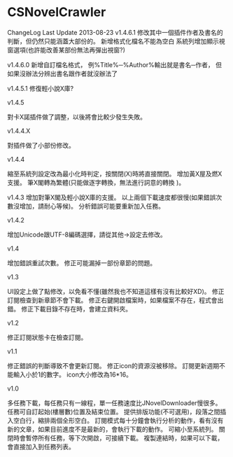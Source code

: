 ﻿CSNovelCrawler
==============
ChangeLog Last Update 2013-08-23
v1.4.6.1
修改其中一個插件作者及書名的判斷，但仍然只能涵蓋大部份的。
新增格式化檔名不能為空白
系統列增加顯示視窗選項(也許能改善某部份無法再彈出視窗?)

v1.4.6.0
新增自訂檔名格式，
例%Title%─%Author%輸出就是書名─作者，
但如果沒辦法分辨出書名跟作者就沒辦法了

v1.4.5.1
修復輕小說X庫?

v1.4.5

對卡X諾插件做了調整，以後將會比較少發生失敗。

v1.4.4.X

對插件做了小部份修改。

v1.4.4

縮至系統列設定改為最小化時判定，按關閉(X)時將直接關閉。
增加黃X屋及燃X支援。
筆X閣轉為繁體(只能做逐字轉換，無法進行詞意的轉換 )。


v1.4.3
增加對筆X閣及輕小說X庫的支援。
以上兩個下載速度都很慢(如果錯誤次數沒增加，請耐心等候)。
分析錯誤可能要重新加入任務。

v1.4.2

增加Unicode跟UTF-8編碼選擇，請從其他→設定去修改。

v1.4

增加錯誤重試次數。
修正可能漏掉一部份章節的問題。

v1.3

UI設定上做了點修改，以免看不懂(雖然我也不知道這樣有沒有比較好XD)。
修正訂閱檢查到新章節不會下載。
修正右鍵開啟檔案時，如果檔案不存在，程式會出錯。
修正下載目錄不存在時，會建立資料夾。

v1.2

修正訂閱狀態卡在檢查訂閱。

v1.1

修正錯誤的判斷導致不會更新訂閱。
修正icon的資源沒被移除。
訂閱更新週期不能輸入小於1的數字。
icon大小修改為16*16。

v1.0

多任務下載，每任務只有一線程，單一任務速度比JNovelDownloader慢很多。
任務可自訂起始(樓層數)位置及結束位置。
提供排版功能(不可選用)，段落之間插入空白行，縮排兩個全形空白。
訂閱模式每十分鐘會執行分析的動作，看有沒有新的文章，如果目前進度不是最新的，會執行下載的動作。
可縮小至系統列。
關閉時會暫停所有任務，等下次開啟，可接續下載。
複製連結時，如果可以下載，會直接加入到任務列表。
